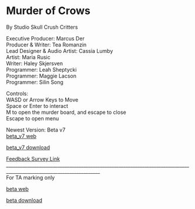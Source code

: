 # Murder of Crows
By Studio Skull Crush Critters

Executive Producer: Marcus Der <br>
Producer & Writer: Tea Romanzin <br>
Lead Designer & Audio Artist: Cassia Lumby <br>
Artist: Maria Rusic <br>
Writer: Haley Skjersven <br>
Programmer: Leah Sheptycki <br>
Programmer: Maggie Lacson <br> 
Programmer: Silin Song <br>

Controls: <br>
WASD or Arrow Keys to Move <br>
Space or Enter to  interact <br>
M to open the murder board, and escape to close <br>
Escape to open menu <br>

Newest Version: Beta v7 <br>
[beta_v7 web](Beta_v7/index.html) 

[beta_v7 download](Beta_v7.zip)

[Feedback Survey Link](https://forms.gle/oMmyLdE5KPADKDsz9)<br>
______________________________________________________________________________________________________________________ <br>
For TA marking only

[beta web](Beta_v2/index.html) 

[beta download](Beta_v2.zip)
